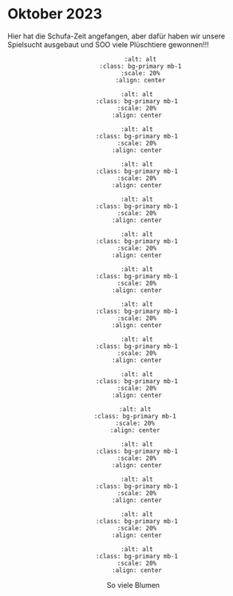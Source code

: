 # Oktober 2023

Hier hat die Schufa-Zeit angefangen, aber dafür haben wir unsere Spielsucht ausgebaut und SOO viele Plüschtiere gewonnen!!!

<div align="center">

```{image} ./images/3ecbe248-1211-4e97-a691-b5db4ca5bb0d.JPG
    :alt: alt
    :class: bg-primary mb-1
    :scale: 20%
    :align: center
  ```

  ```{image} ./images/9b84629e-3b42-48c8-b313-a3c4751b21ac.JPG
    :alt: alt
    :class: bg-primary mb-1
    :scale: 20%
    :align: center
  ```

  
  ```{image} ./images/fefc96de-9890-4b9c-9abf-dc2b2edac596.JPG
    :alt: alt
    :class: bg-primary mb-1
    :scale: 20%
    :align: center
  ```

  ```{image} ./images/67cd4e52-fcf3-4a25-896f-816382db290c.JPG
    :alt: alt
    :class: bg-primary mb-1
    :scale: 20%
    :align: center
  ```

  ```{image} ./images/IMG_6312.jpg
    :alt: alt
    :class: bg-primary mb-1
    :scale: 20%
    :align: center
  ```

  ```{image} ./images/IMG_6292.jpg
    :alt: alt
    :class: bg-primary mb-1
    :scale: 20%
    :align: center
  ```

  
  ```{image} ./images/IMG_6507.jpg
    :alt: alt
    :class: bg-primary mb-1
    :scale: 20%
    :align: center
  ```
  
  ```{image} ./images/IMG_6520.jpg
    :alt: alt
    :class: bg-primary mb-1
    :scale: 20%
    :align: center
  ```

  
  ```{image} ./images/74eb0834-b53f-4ff4-b552-13857872069f.JPG
    :alt: alt
    :class: bg-primary mb-1
    :scale: 20%
    :align: center
  ```


</div>

<div align="center">


  ```{image} ./images/452bd430-27cf-447e-87be-df936835d9be.JPG
    :alt: alt
    :class: bg-primary mb-1
    :scale: 20%
    :align: center
  ```

   ```{image} ./images/IMG_6844.jpg
    :alt: alt
    :class: bg-primary mb-1
    :scale: 20%
    :align: center
  ```

  ```{image} ./images/5ab40131-8328-405c-8e66-4d5cda10058e.JPG
    :alt: alt
    :class: bg-primary mb-1
    :scale: 20%
    :align: center
  ```

  ```{image} ./images/c8867beb-eaa6-43b8-a337-99b8c05d046c.JPG
    :alt: alt
    :class: bg-primary mb-1
    :scale: 20%
    :align: center
  ```

  ```{image} ./images/IMG_6939.jpg
    :alt: alt
    :class: bg-primary mb-1
    :scale: 20%
    :align: center
  ```

  ```{image} ./images/c4260f5d-3c0b-4ffa-817b-cf30eb594c2a.JPG
    :alt: alt
    :class: bg-primary mb-1
    :scale: 20%
    :align: center
  ```
So viele Blumen
</div>